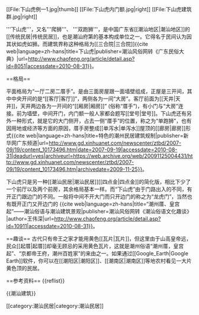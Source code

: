 [[File:下山虎例一1.jpg|thumb]]
[[File:下山虎内门额.jpg|right]]
[[File:下山虎建筑群.jpg|right]]

'''下山虎'''，又名'''爬狮'''、 '''双跑狮'''，是中国广东省[[潮汕地区|潮汕地区]]的[[传统民居|传统民居]]，也是潮汕府第的基本构成单位之一。它得名于民间认为因其状如虎如狮。而建筑界称这种格局为[[三合院|三合院]]<ref>{{cite web|language=zh-hans|title=下山虎|publisher=潮汕风俗网转《广东民俗大典》|url=http://www.chaofeng.org/article/detail.asp?id=8051|accessdate=2010-08-31}}</ref>。

==格局==

平面格局为“一厅二房二厝手”。是由三面房屋跟一面墙壁组成，正屋是三开间，其中中央开间的是“[[客厅|客厅]]”，两侧各为一间“大房”。客厅前面为[[天井|天井]]，天井两边各为一开间的“[[厢房|厢房]]” (俗称“厝手”)，有小门与“大房”连接。前为墙壁，中间开门，内门额一般人家都会题写[[堂号|堂号]]。下山虎还有另外一种形式，就是它的大门侧开，占去一侧“厝手”的位置，称之为“单跑狮”，也有因用地或经济等方面的原因，厝手房整成[[单泻水|单泻水]]屋顶的[[廊房|廊房]]形式<ref>{{cite web|language=zh-hans|title=特色的潮州民居建筑规制|publisher=新华网广东频道|url=http://www.gd.xinhuanet.com/newscenter/ztbd/2007-09/19/content_10173496.htm|date=2007-09-19|accessdate=2010-08-31|deadurl=yes|archiveurl=https://web.archive.org/web/20091125004431/http://www.gd.xinhuanet.com/newscenter/ztbd/2007-09/19/content_10173496.htm|archivedate=2009-11-25}}</ref>。


下山虎只是另一种[[潮汕民居|潮汕民居]][[四点金|四点金]]的简化版，相比下少了一个前厅以及两个前房，其余格局基本一样。而“下山虎”由于门路出入的不同，有开正门跟边门的不同。一般将中间不开大门而只开边门的称之为“龙虎门”，当然也有既开正门又开边门的
<ref>{{cite web|language=zh-hans|title=“潮州厝、皇宫起”——潮汕俗语与潮汕建筑景观|publisher=潮汕风俗网转《潮汕俗语文化趣谈》 |author=王伟深|url=http://www.chaofeng.org/article/detail.asp?id=10911|accessdate=2010-08-31}}</ref>。

==趣谈==
古代只有帝王之家才能用黄色[[瓦片|瓦片]]，但这里由于山高皇帝远，民众[[起厝|起厝]]却毫无顾忌的采用黄色瓦片，这就是潮州俗语“潮州厝，皇宫起”、“京都帝王府，潮州百姓家”的来由之一。如果通过[[Google_Earth|Google Earth]]软件，你可以在[[潮阳区|潮阳区]]、[[潮南区|潮南区]]等地农村看见一大片黄色顶的民居。

==参考资料==
{{reflist}}

{{潮汕建筑}}

[[category:潮汕民居|category:潮汕民居]]